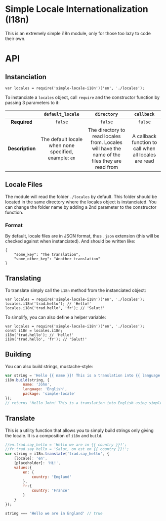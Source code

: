# Simple Locale Internationalization (I18n)
This is an extremely simple i18n module, only for those too lazy to code their own.

# API

## Instanciation
`var locales = require('simple-locale-i18n')('en', './locales');`

To instanciate a `locales` object, call `require` and the constructor function by passing
3 parameters to it:

|| `default_locale` | `directory` | `callback` | 
|:-:|:-:|:-:|:-:|
|**Required**| `false` | `false` | `false`|
|**Description**| The default locale when none specified, example: `en`| The directory to read locales from. Locales will have the name of the files they are read from | A callback function to call when all locales are read |


## Locale Files
The module will read the folder `./locales` by default. This folder should be located in the same directory where the locales object is instanciated.
You can change the folder name by adding a 2nd parameter to the constructor function.

### Format
By default, locale files are in JSON format, thus `.json` extension (this will be checked against when instanciated). And should be written like:
```
{
	"some_key": "The translation",
	"some_other_key": "Another translation"
}
```

## Translating
To translate simply call the `i18n` method from the instanciated object:

```
var locales = require('simple-locale-i18n')('en', './locales');
locales.i18n('trad.hello'); // 'Hello!'
locales.i18n('trad.hello', 'fr'); // 'Salut!'
```

To simplify, you can also define a helper variable:
```
var locales = require('simple-locale-i18n')('en', './locales');
const i18n = locales.i18n;
i18n('trad.hello'); // 'Hello!'
i18n('trad.hello', 'fr'); // 'Salut!'
```

## Building
You can also build strings, mustache-style:

```javascript
var string = 'Hello {{ name }}! This is a translation into {{ language }} using {{ package }}';
i18n.build(string, {
		name: 'John',
		language: 'English',
		package: 'simple-locale'
});
// returns 'Hello John! This is a translation into English using simple-locale'
```

## Translate
This is a utility function that allows you to simply build strings only giving the locale. It is a 
composition of `i18n` and `build`.

```javascript
//en.trad.say_hello = 'Hello we are in {{ country }}!';
//fr.trad.say_hello = 'Salut, on est en {{ country }}!';
var string = i18n.translate('trad.say_hello', {
	[locale]: 'en',
	[placeholder]: 'Hi!',
	values:{
		en: {
			country: 'England'
		},
		fr:{
			country: 'France'
		}
	}
});

string === 'Hello we are in England' // true
```